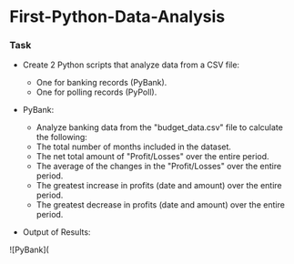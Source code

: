 # **First-Python-Data-Analysis**

### Task

* Create 2 Python scripts that analyze data from a CSV file:
  * One for banking records (PyBank).
  * One for polling records (PyPoll).
* PyBank:
  * Analyze banking data from the "budget_data.csv" file to calculate the following:
  * The total number of months included in the dataset.
  * The net total amount of "Profit/Losses" over the entire period.
  * The average of the changes in the "Profit/Losses" over the entire period.
  * The greatest increase in profits (date and amount) over the entire period.
  * The greatest decrease in profits (date and amount) over the entire period.
 
* Output of Results:

![PyBank](
  
